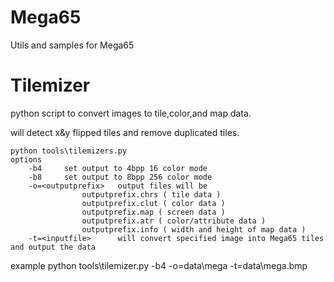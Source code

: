 # Mega65
Utils and samples for Mega65


# Tilemizer

python script to convert images to tile,color,and map data.

will detect x&y flipped tiles and remove duplicated tiles. 
```
python tools\tilemizers.py 
options 
	-b4		set output to 4bpp 16 color mode 
	-b8		set output to 8bpp 256 color mode
	-o=<outputprefix>	output files will be
				outputprefix.chrs ( tile data )
				outputprefix.clut ( color data )
				outputprefix.map ( screen data )
				outputprefix.atr ( color/attribute data )
				outputprefix.info ( width and height of map data )
	-t=<inputfile>		will convert specified image into Mega65 tiles and output the data

```


example
python tools\tilemizer.py -b4 -o=data\mega -t=data\mega.bmp
